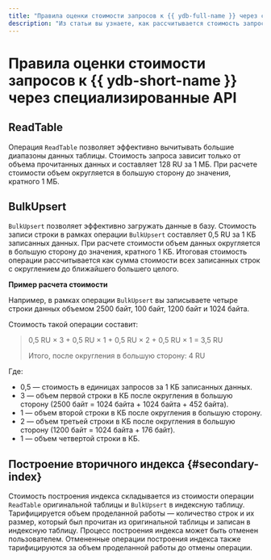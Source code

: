 ```yaml
---
title: "Правила оценки стоимости запросов к {{ ydb-full-name }} через специализированные API"
description: "Из статьи вы узнаете, как рассчитывается стоимость запросов к {{ ydb-short-name }} через специализированные API." 
---
```


# Правила оценки стоимости запросов к {{ ydb-short-name }} через специализированные API



## ReadTable

Операция `ReadTable` позволяет эффективно вычитывать большие диапазоны данных таблицы. Стоимость запроса зависит только от объема прочитанных данных и составляет 128 RU за 1 МБ. При расчете стоимости объем округляется в большую сторону до значения, кратного 1 МБ.

## BulkUpsert

`BulkUpsert` позволяет эффективно загружать данные в базу. Стоимость записи строки в рамках операции `BulkUpsert` составляет 0,5 RU за 1 КБ записанных данных. При расчете стоимости объем данных округляется в большую сторону до значения, кратного 1 КБ. Итоговая стоимость операции рассчитывается как сумма стоимости всех записанных строк с округлением до ближайшего большего целого.

**Пример расчета стоимости**

Например, в рамках операции `BulkUpsert` вы записываете четыре строки данных объемом 2500 байт, 100 байт, 1200 байт и 1024 байта.

Стоимость такой операции составит:
> 0,5 RU × 3 + 0,5 RU × 1 + 0,5 RU × 2 + 0,5 RU × 1 = 3,5 RU
>
> Итого, после округления в большую сторону: 4 RU

Где:
* 0,5 — стоимость в единицах запросов за 1 КБ записанных данных.
* 3 — объем первой строки в КБ после округления в большую сторону (2500 байт = 1024 байта + 1024 байта + 452 байта).
* 1 — объем второй строки в КБ после округления в большую сторону.
* 2 — объем третьей строки в КБ после округления в большую сторону (1200 байт = 1024 байта + 176 байт).
* 1 — объем четвертой строки в КБ.

## Построение вторичного индекса {#secondary-index}

Стоимость построения индекса складывается из стоимости операции `ReadTable` оригинальной таблицы и `BulkUpsert` в индексную таблицу. Тарифицируется объем проделанной работы — количество строк и их размер, который был прочитан из оригинальной таблицы и записан в индексную таблицу. Процесс построения индекса может быть отменен пользователем. Отмененные операции построения индекса также тарифицируются за объем проделанной работы до отмены операции.
